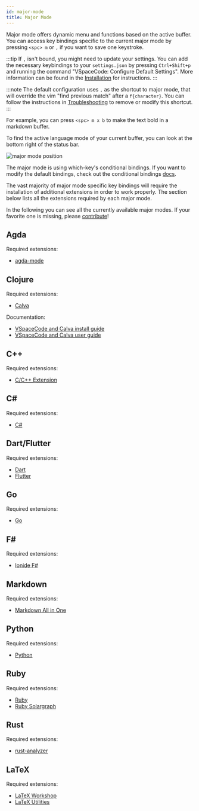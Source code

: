 ```yaml
---
id: major-mode
title: Major Mode
---
```


Major mode offers dynamic menu and functions based on the active buffer.
You can access key bindings specific to the current major mode by pressing `<spc> m` or `,` if you want to save one keystroke.

:::tip
If `,` isn't bound, you might need to update your settings.
You can add the necessary keybindings to your `settings.json` by pressing `Ctrl+Shift+p` and running the command "VSpaceCode: Configure Default Settings".
More information can be found in the [Installation](./) for instructions.
:::

:::note
The default configuration uses `,` as the shortcut to major mode, that will override the vim "find previous match" after a `f{character}`.
You can follow the instructions in [Troubleshooting](./troubleshooting#-cannot-find-previous-match) to remove or modify this shortcut.
:::

For example, you can press `<spc> m x b` to make the text bold in a markdown buffer.

To find the active language mode of your current buffer, you can look at the bottom right of the status bar.

![major mode position](/img/docs/major_mode.png)

The major mode is using which-key's conditional bindings. If you want to modify the default bindings, check out the conditional bindings [docs](./whichkey/extra#conditional-bindings-experimental).

The vast majority of major mode specific key bindings will require the installation of additional extensions in order to work properly.
The section below lists all the extensions required by each major mode.

In the following you can see all the currently available major modes.
If your favorite one is missing, please [contribute](https://github.com/VSpaceCode/VSpaceCode/blob/master/CONTRIBUTING.md)!

## Agda

Required extensions:

- [agda-mode](https://marketplace.visualstudio.com/items?itemName=banacorn.agda-mode)

## Clojure

Required extensions:

- [Calva](https://marketplace.visualstudio.com/items?itemName=betterthantomorrow.calva)

Documentation:

- [VSpaceCode and Calva install guide](http://practicalli.github.io/clojure/clojure-editors/editor-install-guides/vspacecode-calva.html#install-vs-code-extension)
- [VSpaceCode and Calva user guide](http://practicalli.github.io/clojure/clojure-editors/editor-user-guides/vspacecode-calva.html)

## C++

Required extensions:

- [C/C++ Extension](https://marketplace.visualstudio.com/items?itemName=ms-vscode.cpptools)

## C\#

Required extensions:

- [C#](https://marketplace.visualstudio.com/items?itemName=ms-dotnettools.csharp)

## Dart/Flutter

Required extensions:

- [Dart](https://marketplace.visualstudio.com/items?itemName=Dart-Code.dart-code)
- [Flutter](https://marketplace.visualstudio.com/items?itemName=Dart-Code.flutter)

## Go

Required extensions:

- [Go](https://marketplace.visualstudio.com/items?itemName=golang.Go)

## F\#

Required extensions:

- [Ionide F#](https://marketplace.visualstudio.com/items?itemName=Ionide.Ionide-fsharp)

## Markdown

Required extensions:

- [Markdown All in One](https://marketplace.visualstudio.com/items?itemName=yzhang.markdown-all-in-one)

## Python

Required extensions:

- [Python](https://marketplace.visualstudio.com/items?itemName=ms-python.python)

## Ruby

Required extensions:

- [Ruby](https://marketplace.visualstudio.com/items?itemName=rebornix.Ruby)
- [Ruby Solargraph](https://marketplace.visualstudio.com/items?itemName=castwide.solargraph)

## Rust

Required extensions:

- [rust-analyzer](https://marketplace.visualstudio.com/items?itemName=matklad.rust-analyzer)

## LaTeX

Required extensions:

- [LaTeX Workshop](https://marketplace.visualstudio.com/items?itemName=James-Yu.latex-workshop)
- [LaTeX Utilities](https://marketplace.visualstudio.com/items?itemName=tecosaur.latex-utilities)
